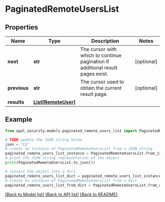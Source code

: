 # PaginatedRemoteUsersList


## Properties

Name | Type | Description | Notes
------------ | ------------- | ------------- | -------------
**next** | **str** | The cursor with which to continue pagination if additional result pages exist. | [optional] 
**previous** | **str** | The cursor used to obtain the current result page. | [optional] 
**results** | [**List[RemoteUser]**](RemoteUser.md) |  | 

## Example

```python
from opal_security.models.paginated_remote_users_list import PaginatedRemoteUsersList

# TODO update the JSON string below
json = "{}"
# create an instance of PaginatedRemoteUsersList from a JSON string
paginated_remote_users_list_instance = PaginatedRemoteUsersList.from_json(json)
# print the JSON string representation of the object
print(PaginatedRemoteUsersList.to_json())

# convert the object into a dict
paginated_remote_users_list_dict = paginated_remote_users_list_instance.to_dict()
# create an instance of PaginatedRemoteUsersList from a dict
paginated_remote_users_list_from_dict = PaginatedRemoteUsersList.from_dict(paginated_remote_users_list_dict)
```
[[Back to Model list]](../README.md#documentation-for-models) [[Back to API list]](../README.md#documentation-for-api-endpoints) [[Back to README]](../README.md)


